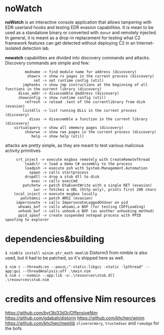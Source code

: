 # noWatch
**noWatch** is an interactive console application that allows tampering with EDR userland hooks and testing EDR evasion capabilities. It is mean to be used as a standalone binary or converted with `donut` and remotely injected. In general, it is meant as a drop-in replacement for testing what C2 framework features can get detected without deploying C2 in an Internet-isolated detection lab.

**nowatch** capabilities are divided into discovery commands and attacks. Discovery commands are simple and few:
```
         modname -> find module name for address (discovery)
          showrx -> show rx pages in the current process (discovery)
             set -> set runtime config (util)
        jmphooks -> show jmp instructions at the beginning of all functions in the current library (discovery)
      disas_addr -> disassemble @address (discovery)
      showconfig -> show runtime config (util)
         refresh -> reload .text of the currentlibrary from disk (evasion)
        listdlls -> list running DLLs in the current process (discovery)
           disas -> disassemble a function in the current library (discovery)
    virtualquery -> show all vmemory pages (discovery)
         showrwx -> show rwx pages in the current process (discovery)
            help -> show help (util)
```

attacks are pretty simple, as they are meant to test various malicious activity primitives
```
     crt_inject -> execute msgbox remotely with CreateRemoteThread
         loadclr -> load a demo C# assembly to the process
         loadpsh -> execute psh with System.Management.Automation
           spawn -> calls startprocess
         dropdll -> drop a stub dll to disk
            exec -> calls execCmd
        patchetw -> patch EtwEventWrite with a single RET (evasion)
             iwr -> fetches a URL (http only), prints first 200 chars
    local_inject -> execute msgbox locally
       patchamsi -> patch AMSI (evasion)
     impersonate -> calls ImpersonateLoggedOnUser on pid
      whoami_bof -> calls whoami.o BOF (for testing COFFLoading)
      unhook_bof -> calls unhook.o BOF (as another unhooking method)
      ppid_spoof -> create suspended notepad process with PPID spoofing to explorer
```

# dependencies&building
`$ nimble install winim ptr_math memlib`
Distorm3 from nimble is also used, but it had to be patched, so it's shipped here as well.

```
$ nim c --threads:on --passL:"-static-libgcc -static -lpthread" --app:gui --threadAnalysis:off .\main.nim
$ nim c --nomain --app:lib -o:.\resources\stub.dll .\resources\stub.nim
```
# credits and offensive Nim resources
https://github.com/byt3bl33d3r/OffensiveNim
https://github.com/gdabah/distorm
https://github.com/khchen/winim
https://github.com/khchen/memlib
`sliverarmory`, `trustedsec` and `rsmudge` for the bofs